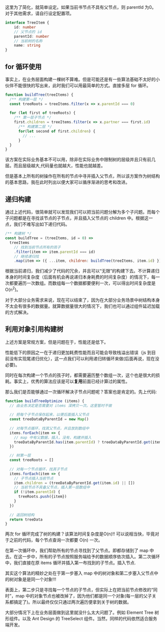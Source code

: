 这里为了简化，就简单设定。如果当前书节点不具有父节点，则 parentId 为0。对于其他需求，请自行设定配置项。

```typescript
interface TreeItem {
	id: number
    // 父节点的 id
	parentId: number
    // 当前树的名称
	name: string
}
```

## for 循环使用

事实上，在业务层面构建一棵树不算难。但是可能还是有一些算法基础不太好的小伙伴不能很快的写出来，此时我们可以用最简单的方式。直接多层 for 循环。

```ts
function buildTree(treeItems) {
  /** 构建第一层 */  
  const treeRoots = treeItems.filter(x => x.parentId === 0)
  
  for (let first of treeRoots) {
    /** 第一层子节点 */  
    first.children = treeItems.filter(x => x.partner === first.id)
      /** 构建第二层 */
      for(let second of first.children) {
        // ...       
      }
  }
}
```

该方案在实际业务基本不可以用，除非在实际业务中限制树的层级并且只有前几层。而且层级越大,代码量也就越大，性能也就越差。

但是基本上所有的树操作在所有的节点中寻并插入父节点，所以该方案作为树结构的基本思路，我在此时列出以便大家可以循序渐进的思考和改进。

## 递归构建

通过上述代码，很简单就可以发现我们可以把当前问题分解为多个子问题。而每个子问题都是在寻找该节点的子节点，并且插入父节点的 children 中。根据这一点，我们不难写出如下递归代码。

```javascript
/** 构建树 */
const buildTree = (treeItems, id = 0) =>
  treeItems
    // 找到当前节点所有的孩子
    .filter(item => item.parentId === id)
    // 继续递归找
    .map(item => ({ ...item, children: buildTree(treeItems, item.id) }));

```

根据当前递归，我们减少了代码的冗余，并且可以“无限”的构建下去。不计算递归本身的时间复杂度（后面有机会再说递归本身耗费的时间复杂度）的情况下，每一次都要遍历一次数组。而数组每一个数据都要便利一次，可以得出时间复杂度是 O(n<sup>2</sup>)。

对于大部分业务需求来说，现在可以结束了，因为在大部分业务场景中树结构本身不太会有很多的数据量。就算数据量很大的情况下，我们也可以通过组件延迟加载的方式解决。

## 利用对象引用构建树

上述方案是常规方案，但是问题在于，性能还是低下。

性能低下的原因之一在于递归更加耗费性能而且可能会导致栈溢出错误（js 到目前没有实现尾递归优化），这一点我们可以利用递归转循环来做(后面再说，现在没必要)。

同时在每次构建一个节点的孩子时，都需要遍历整个数组一次，这个也是很大的损耗。事实上，优秀的算法应该是可以**复用**前面已经计算过的属性。

那么我们是否能够通过一次循环解决子节点问题呢？答案也是肯定的。先上代码:

```javascript
function buildTreeOptimize (items) {
  // 由业务决定是否需要对 items 深拷贝一次。这里暂时不做
  
  // 把每个子节点保存起来，以便后面插入父节点
  const treeDataByParentId = new Map()
  
  // 对每节点循环，找其父节点，并且放到数组中    
  items.forEach(item => {
    // map 中有父数据，插入，没有，构建并插入   
    treeDataByParentId.has(item.parentId) ? treeDataByParentId.get(item.parentId).push(item) : treeDataByParentId.set(item.parentId, [item])
  })

  // 树第一层  
  const treeRoots = []
  
  // 对每一个节点循环，找其子节点
  items.forEach(item => {
    // 子节点插入当前节点  
    item.children = (treeDataByParentId.get(item.id) || [])
    // 当前节点不具备父节点，插入第一层数组中
    if (!item.parentId) {
      treeRoots.push({item})
    }
  })
    
  // 返回树结构
  return treeData
}

```

两次 for 循环完成了树的构建？该算法时间复杂度是O(n)!! 可以说相当快，毕竟对于之前的代码，每个节点查询一次都要 O(n) 一次。

在第一次循环中，我们帮助所有的节点寻找到了父节点。即都存储到了 map 中去。在这一步中，所有的子节点按照服务端给予的数据顺序依次插入。第二次循环中，我们直接在原 items 循环并插入第一布找到的子节点。插入节点.

其实这个算法的精妙之处在于第一步塞入 map 中的树对象和第二步塞入父节点中的树对象是是同一个对象!!!

表面上，第二步只是寻找每一个节点的子节点，但实际上在把当前节点修改的“同时”，map 中的对象节点也被改掉了，因为他们都是同一个对象(每一层的父子关系都搞定了)。所以最终仅仅只通过两次遍历便拿到关于树的数据。

大部分情况下上在业务层面做到这里就没什么太大问题了。例如 Element Tree 树形组件。以及 Ant Design 的 TreeSelect 组件。当然，同样的代码依然适合服务端开发。